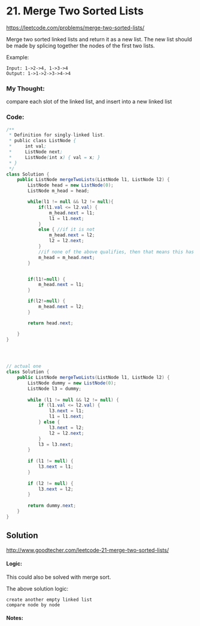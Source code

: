 # 21. Merge Two Sorted Lists

https://leetcode.com/problems/merge-two-sorted-lists/

Merge two sorted linked lists and return it as a new list. The new list should be made by splicing together the nodes of the first two lists.

Example:
```
Input: 1->2->4, 1->3->4
Output: 1->1->2->3->4->4
```

### My Thought: 
compare each slot of the linked list, and insert into a new linked list 

### Code: 
```java
/**
 * Definition for singly-linked list.
 * public class ListNode {
 *     int val;
 *     ListNode next;
 *     ListNode(int x) { val = x; }
 * }
 */
class Solution {
    public ListNode mergeTwoLists(ListNode l1, ListNode l2) {
        ListNode head = new ListNode(0); 
        ListNode m_head = head; 

        while(l1 != null && l2 != null){
            if(l1.val <= l2.val) {
                m_head.next = l1; 
                l1 = l1.next; 
            }
            else { //if it is not 
                m_head.next = l2; 
                l2 = l2.next;
            }
            //if none of the above qualifies, then that means this has to be moved onto the next slot. 
            m_head = m_head.next; 
        }


        if(l1!=null) {
            m_head.next = l1; 
        }

        if(l2!=null) {
            m_head.next = l2; 
        }

        return head.next; 

    }
}
      



// actual one 
class Solution {
    public ListNode mergeTwoLists(ListNode l1, ListNode l2) {
        ListNode dummy = new ListNode(0);
        ListNode l3 = dummy;
        
        while (l1 != null && l2 != null) {
            if (l1.val <= l2.val) {
                l3.next = l1;
                l1 = l1.next;
            } else {
                l3.next = l2;
                l2 = l2.next;
            }
            l3 = l3.next;
        }
        
        if (l1 != null) {
            l3.next = l1;
        }
        
        if (l2 != null) {
            l3.next = l2;
        }
        
        return dummy.next;        
    }
}

```    


## Solution
http://www.goodtecher.com/leetcode-21-merge-two-sorted-lists/


#### Logic: 
This could also be solved with merge sort. 

The above solution logic: 
```
create another empty linked list 
compare node by node
```

#### Notes: 
